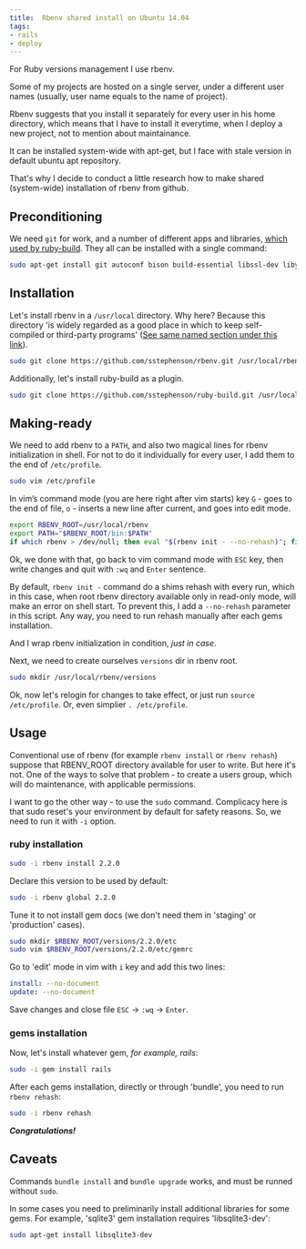 ```yaml
---
title:  Rbenv shared install on Ubuntu 14.04
tags:
- rails
- deploy
---
```

For Ruby versions management I use rbenv.

Some of my projects are hosted on a single server, under a different user names (usually, user name equals to the name of project).

Rbenv suggests that you install it separately for every user in his home directory, which means that I have to install it everytime, when I deploy a new project, not to mention about maintainance.

It can be installed system-wide with apt-get, but I face with stale version in default ubuntu apt repository.

That's why I decide to conduct a little research how to make shared (system-wide) installation of rbenv from github.

## Preconditioning

We need `git` for work, and a number of different apps and libraries, [which used by ruby-build](https://github.com/sstephenson/ruby-build/wiki#suggested-build-environment). They all can be installed with a single command:

```bash
sudo apt-get install git autoconf bison build-essential libssl-dev libyaml-dev libreadline6-dev zlib1g-dev libncurses5-dev libffi-dev libgdbm3 libgdbm-dev
```

## Installation

Let's install rbenv in a `/usr/local` directory. Why here? Because this directory 'is widely regarded as a good place in which to keep self-compiled or third-party programs' ([See same named section under this link](http://www.tldp.org/LDP/Linux-Filesystem-Hierarchy/html/usr.html)).

```bash
sudo git clone https://github.com/sstephenson/rbenv.git /usr/local/rbenv
```

Additionally, let's install ruby-build as a plugin.

```bash
sudo git clone https://github.com/sstephenson/ruby-build.git /usr/local/rbenv/plugins/ruby-build
```

## Making-ready

We need to add rbenv to a `PATH`, and also two magical lines for rbenv initialization in shell. For not to do it individually for every user, I add them to the end of `/etc/profile`.

```bash
sudo vim /etc/profile
```

In vim’s command mode (you are here right after vim starts) key `G` - goes to the end of file, `o` - inserts a new line after current, and goes into edit mode.

```bash
export RBENV_ROOT=/usr/local/rbenv
export PATH="$RBENV_ROOT/bin:$PATH"
if which rbenv > /dev/null; then eval "$(rbenv init - --no-rehash)"; fi
```

Ok, we done with that, go back to vim command mode with `ESC` key, then write changes and quit with `:wq` and `Enter` sentence.

By default, `rbenv init -` command do a shims rehash with every run, which in this case, when root rbenv directory available only in read-only mode, will make an error on shell start.
To prevent this, I add a `--no-rehash` parameter in this script.
Any way, you need to run rehash manually after each gems installation.

And I wrap rbenv initialization in condition, *just in case*.

Next, we need to create ourselves `versions` dir in rbenv root.

```bash
sudo mkdir /usr/local/rbenv/versions
```

Ok, now let's relogin for changes to take effect, or just run `source /etc/profile`. Or, even simplier `. /etc/profile`.

## Usage

Conventional use of rbenv (for example `rbenv install` or `rbenv rehash`) suppose that RBENV_ROOT directory available for user to write. But here it's not. One of the ways to solve that problem - to create a users group, which will do maintenance, with applicable permissions.

I want to go the other way - to use the `sudo` command. Сomplicacy here is that sudo reset's your environment by default for safety reasons. So, we need to run it with `-i` option.

### ruby installation

```bash
sudo -i rbenv install 2.2.0
```

Declare this version to be used by default:

```bash
sudo -i rbenv global 2.2.0
```

Tune it to not install gem docs (we don't need them in 'staging' or 'production' cases).

```bash
sudo mkdir $RBENV_ROOT/versions/2.2.0/etc
sudo vim $RBENV_ROOT/versions/2.2.0/etc/gemrc
```

Go to 'edit' mode in vim with `i` key and add this two lines:

```yaml
install: --no-document
update: --no-document
```

Save changes and close file `ESC` &rarr; `:wq` &rarr; `Enter`.

### gems installation

Now, let's install whatever gem, *for example, rails*:

```bash
sudo -i gem install rails
```

After each gems installation, directly or through 'bundle', you need to run `rbenv rehash`:

```bash
sudo -i rbenv rehash
```

***Congratulations!***

## Caveats

Commands `bundle install` and `bundle upgrade` works, and must be runned without `sudo`.

In some cases you need to preliminarily install additional libraries for some gems. For example, 'sqlite3' gem installation requires 'libsqlite3-dev':

```bash
sudo apt-get install libsqlite3-dev
```
